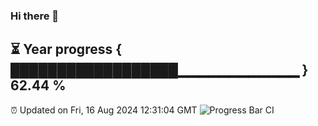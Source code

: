 ### Hi there 👋
⏳ Year progress { ██████████████████▁▁▁▁▁▁▁▁▁▁▁▁ } 62.44 %
---
⏰ Updated on Fri, 16 Aug 2024 12:31:04 GMT
![Progress Bar CI](https://github.com/liununu/liununu/workflows/Progress%20Bar%20CI/badge.svg)
